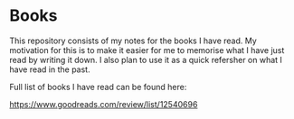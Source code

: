 # Books

This repository consists of my notes for the books I have read. My motivation for this is to make it easier for me to memorise what I have just read by writing it down. I also plan to use it as a quick refersher on what I have read in the past.

Full list of books I have read can be found here:

https://www.goodreads.com/review/list/12540696
